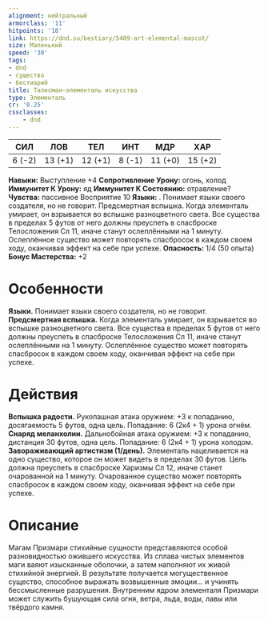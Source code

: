 ```yaml
---
alignment: нейтральный
armorclass: '11'
hitpoints: '18'
link: https://dnd.su/bestiary/5409-art-elemental-mascot/
size: Маленький
speed: '30'
tags:
- dnd
- существо
- бестиарий
title: Талисман–элементаль искусства
type: Элементаль
cr: '0.25'
cssclasses:
    - dnd
---
```



| СИЛ | ЛОВ | ТЕЛ | ИНТ | МДР | ХАР |
|---|---|---|---|---|---|
| 6 (-2) | 13 (+1) | 12 (+1) | 8 (-1) | 11 (+0) | 15 (+2) |
**Навыки:** Выступление +4
**Сопротивление Урону:** огонь, холод
**Иммунитет К Урону:** яд
**Иммунитет К Состоянию:** отравление?
**Чувства:** пассивное Восприятие 10
**Языки:** . Понимает языки своего создателя, но не говорит.
Предсмертная вспышка. Когда элементаль умирает, он взрывается во вспышке разноцветного света. Все существа в пределах 5 футов от него должны преуспеть в спасброске Телосложения Сл 11, иначе станут ослеплёнными на 1 минуту. Ослеплённое существо может повторять спасбросок в каждом своем ходу, оканчивая эффект на себе при успехе.
**Опасность:** 1/4 (50 опыта)
**Бонус Мастерства:** +2


# Особенности
**Языки.** Понимает языки своего создателя, но не говорит.
**Предсмертная вспышка.** Когда элементаль умирает, он взрывается во вспышке разноцветного света. Все существа в пределах 5 футов от него должны преуспеть в спасброске Телосложения Сл 11, иначе станут ослеплёнными на 1 минуту. Ослеплённое существо может повторять спасбросок в каждом своем ходу, оканчивая эффект на себе при успехе.


# Действия
**Вспышка радости.** Рукопашная атака оружием: +3 к попаданию, досягаемость 5 футов, одна цель. Попадание: 6 (2к4 + 1) урона огнём.
**Снаряд меланхолии.** Дальнобойная атака оружием: +3 к попаданию, дистанция 30 футов, одна цель. Попадание: 6 (2к4 + 1) урона холодом.
**Завораживающий артистизм (1/день).** Элементаль нацеливается на одно существо, которое он может видеть в пределах 30 футов. Цель должна преуспеть в спасброске Харизмы Сл 12, иначе станет очарованной на 1 минуту. Очарованное существо может повторять спасбросок в каждом своем ходу, оканчивая эффект на себе при успехе.


# Описание
Магам Призмари стихийные сущности представляются особой разновидностью ожившего искусства. Из сплава чистых элементов маги ваяют изысканные оболочки, а затем наполняют их живой стихийной энергией. В результате получается могущественное существо, способное выражать возвышенные эмоции… и учинять бессмысленные разрушения. Внутренним ядром элементаля Призмари может служить бушующая сила огня, ветра, льда, воды, лавы или твёрдого камня.